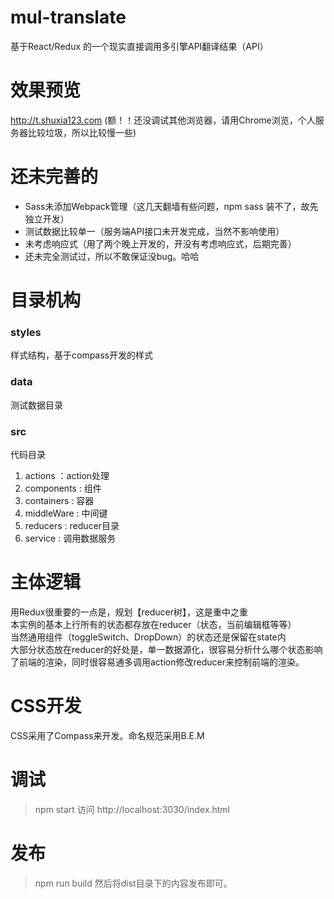 # mul-translate
基于React/Redux 的一个现实直接调用多引擎API翻译结果（API）

# 效果预览
http://t.shuxia123.com (额！！还没调试其他浏览器，请用Chrome浏览，个人服务器比较垃圾，所以比较慢一些)

# 还未完善的
* Sass未添加Webpack管理（这几天翻墙有些问题，npm sass 装不了，故先独立开发）
* 测试数据比较单一（服务端API接口未开发完成，当然不影响使用）
* 未考虑响应式（用了两个晚上开发的，开没有考虑响应式，后期完善）
* 还未完全测试过，所以不敢保证没bug。哈哈

# 目录机构
### styles
样式结构，基于compass开发的样式
### data 
测试数据目录
### src
代码目录
1. actions ：action处理
2. components : 组件
3. containers : 容器
4. middleWare : 中间键
5. reducers : reducer目录
6. service : 调用数据服务

# 主体逻辑
用Redux很重要的一点是，规划【reducer树】，这是重中之重<br/>
本实例的基本上行所有的状态都存放在reducer（状态，当前编辑框等等）<br/>
当然通用组件（toggleSwitch、DropDown）的状态还是保留在state内<br/>
大部分状态放在reducer的好处是，单一数据源化，很容易分析什么哪个状态影响了前端的渲染，同时很容易通多调用action修改reducer来控制前端的渲染。

# CSS开发
CSS采用了Compass来开发。命名规范采用B.E.M

# 调试
> npm start
> 访问 http://localhost:3030/index.html

# 发布
> npm run build
>然后将dist目录下的内容发布即可。